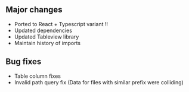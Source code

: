 ## Major changes
- Ported to React + Typescript variant !!
- Updated dependencies
- Updated Tableview library
- Maintain history of imports

## Bug fixes
- Table column fixes
- Invalid path query fix (Data for files with similar prefix were colliding)
